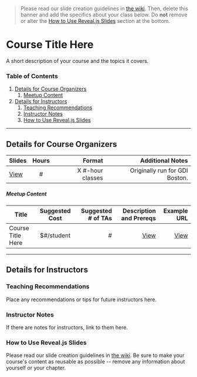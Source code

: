 > Please read our slide creation guidelines in [the wiki](https://github.com/girldevelopit/gdi-slides-template/wiki). Then, delete this banner and add the specifics about your class below. Do **not** remove or alter the [How to Use Reveal.js Slides](#how-to-use-revealjs-slides) section at the bottom.

# Course Title Here

A short description of your course and the topics it covers.

### Table of Contents
1. [Details for Course Organizers](#details-for-course-organizers)
    1. [Meetup Content](#meetup-content)
2. [Details for Instructors](#details-for-instructors)
    1. [Teaching Recommendations](#teaching-recommendations)
    2. [Instructor Notes](#instructor-notes)
    3. [How to Use Reveal.js Slides](#how-to-use-revealjs-slides)


---


## Details for Course Organizers

| Slides | Hours | Format | Additional Notes |
| ----- |:-----:| -----:| -----:|
| [View](https://gdiboston.github.io/gdi-slides-template-boston) | # | X #-hour classes | Originally run for GDI Boston. |


##### Meetup Content

| Title | Suggested Cost | Suggested # of TAs | Description and Prereqs | Example URL |
| ----- |:-----:| -----:| -----:| -----:|
| Course Title Here | $#/student | # | [View](documentation/meetup-description.md) | [View](https://www.meetup.com/Girl-Develop-It-Boston/events/235335882/) |


---

## Details for Instructors

### Teaching Recommendations
Place any recommendations or tips for future instructors here.

### Instructor Notes
If there are notes for instructors, link to them here.

### How to Use Reveal.js Slides
Please read our slide creation guidelines in [the wiki](https://github.com/girldevelopit/gdi-slides-template/wiki). Be sure to make your course's content as reusable as possible -- remove any information about yourself or your chapter.
